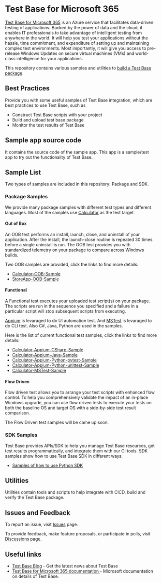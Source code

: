 # Test Base for Microsoft 365
[Test Base for Microsoft 365](https://www.microsoft.com/en-us/testbase) is an Azure service that facilitates data-driven testing of applications. Backed by the power of data and the cloud, it enables IT professionals to take advantage of intelligent testing from anywhere in the world. It will help you test your applications without the hassle, time commitment, and expenditure of setting up and maintaining complex test environments. Most importantly, it will give you access to pre-release Windows Updates on secure virtual machines (VMs) and world-class intelligence for your applications.

This repository contains various samples and utilities to [build a Test Base package](https://docs.microsoft.com/en-us/microsoft-365/test-base/buildpackage?view=o365-worldwide).

## Best Practices
Provide you with some useful samples of Test Base integration, which are best practices to use Test Base, such as
 - Construct Test Base scripts with your project
 - Build and upload test base package
 - Monitor the test results of Test Base

## Sample app source code
It contains the source code of the sample app. This app is a sample/test 
app to try out the functionality of Test Base.

## Sample List
Two types of samples are included in this repository: Package and SDK.
### Package Samples
We provide many package samples with different test types and different languages. Most of the samples use [Calculator](./Sample-App-Src/Calculator) as the test target.

#### Out of Box
An OOB test performs an install, launch, close, and uninstall of your application. After the install, the launch-close routine is repeated 30 times before a single uninstall is run. The OOB test provides you with standardized telemetry on your package to compare across Windows builds.

Two OOB samples are provided, click the links to find more details:
 - [Calculator-OOB-Sample](./Samples/Package/Out-of-Box/Calculator-OOB-Sample)
 - [StoreApp-OOB-Sample](./Samples/Package/Out-of-Box/StoreApp-OOB-Sample)

#### Functional
A Functional test executes your uploaded test script(s) on your package. The scripts are run in the sequence you specified and a failure in a particular script will stop subsequent scripts from executing.

 [Appium](https://github.com/appium/appium) is levaraged to do UI automation test. And [MSTest](https://docs.microsoft.com/en-us/dotnet/core/testing/unit-testing-with-mstest) is levaraged to do CLI test. Also C#, Java, Python are used in the samples.

Here is the list of current functional test samples, click the links to find more details:
- [Calculator-Appium-CSharp-Sample](./Samples/Package/Functional/Calculator-Appium-CSharp-Sample)
- [Calculator-Appium-Java-Sample](./Samples/Package/Functional/Calculator-Appium-Java-Sample)
- [Calculator-Appium-Python-pytest-Sample](./Samples/Package/Functional/Calculator-Appium-Python-pytest-Sample)
- [Calculator-Appium-Python-unittest-Sample](./Samples/Package/Functional/Calculator-Appium-Python-unittest-Sample)
- [Calculator-MSTest-Sample](./Samples/Package/Functional/Calculator-MSTest-Sample)

#### Flow Driven
Flow driven test allows you to arrange your test scripts with enhanced flow control. To help you comprehensively validate the impact of an in-place Windows upgrade, you can use flow driven tests to execute your tests on both the baseline OS and target OS with a side-by-side test result comparison.

The Flow Driven test samples will be came up soon.

### SDK Samples
Test Base provides APIs/SDK to help you manage Test Base resources, get test results programmatically, and integrate them with our CI tools. SDK samples show how to use Test Base SDK in different ways.
- [Samples of how to use Python SDK](https://github.com/Azure-Samples/azure-samples-python-management/tree/main/samples/testbase)
## Utilities
Utilities contain tools and scripts to help integrate with CICD, build and verify the Test Base package.
## Issues and Feedback
To report an issue, visit [Issues](https://github.com/microsoft/testbase/issues) page.

To provide feedback, make feature proposals, or participate in polls, visit [Discussions](https://github.com/microsoft/testbase/discussions) page.


## Useful links
- [Test Base Blog](https://techcommunity.microsoft.com/t5/test-base-blog/bg-p/USL-Blog) - Get the latest news about Test Base
- [Test Base for Microsoft 365 documentation
](https://docs.microsoft.com/en-us/microsoft-365/test-base/?view=o365-worldwide) - Microsoft documentation on details of Test Base.
